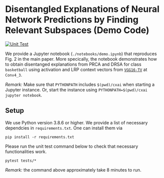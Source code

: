 # Disentangled Explanations of Neural Network Predictions by Finding Relevant Subspaces (Demo Code)

[![Unit Test](https://github.com/p16i/drsa-demo/actions/workflows/pytest.yml/badge.svg?branch=main)](https://github.com/p16i/drsa-demo/actions/workflows/pytest.yml)


We provide a Jupyter notebook (`./notebooks/demo.ipynb`) that reproduces Fig. 2 in the main paper. More specically, the notebook demonstrates how to obtain disentanged explanations from PRCA and DRSA for class `basketball` using activation and LRP context vectors from [`VGG16-TV`][vgg16-tv] at `Conv4_3`.

*Remark:* Make sure that `PYTHONPATH` includes `$(pwd)/cxai` when starting a Jupyter instance. Or, start the instance using `PYTHONPATH=$(pwd)/cxai jupyter notebook`.


## Setup

We use Python version 3.8.6 or higher. We provide a list of necessary dependcies in `requirements.txt`. One can install them via

```
pip install -r requirements.txt
```

Please run the unit test command below to check that necessary functionalities work.

```
pytest tests/*
```
*Remark:* the command above approximately take 8 minutes to run.

[vgg16-tv]: https://pytorch.org/vision/main/models/generated/torchvision.models.vgg16.html